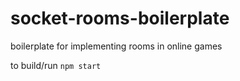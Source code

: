 # socket-rooms-boilerplate
boilerplate for implementing rooms in online games

to build/run
`npm start`
